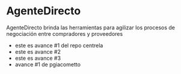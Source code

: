 ﻿# AgenteDirecto
AgenteDirecto brinda las herramientas para agilizar los procesos de negociación entre compradores y proveedores

 - este es avance #1 del repo centrela 
 - este es avance #2
 - este es avance #3
 - avance #1 de pgiacometto
